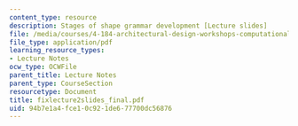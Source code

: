 ```yaml
---
content_type: resource
description: Stages of shape grammar development [Lecture slides]
file: /media/courses/4-184-architectural-design-workshops-computational-design-for-housing-spring-2002/94b7e1a4fce10c921de677700dc56876_fixlecture2slides_final.pdf
file_type: application/pdf
learning_resource_types:
- Lecture Notes
ocw_type: OCWFile
parent_title: Lecture Notes
parent_type: CourseSection
resourcetype: Document
title: fixlecture2slides_final.pdf
uid: 94b7e1a4-fce1-0c92-1de6-77700dc56876
---
```


